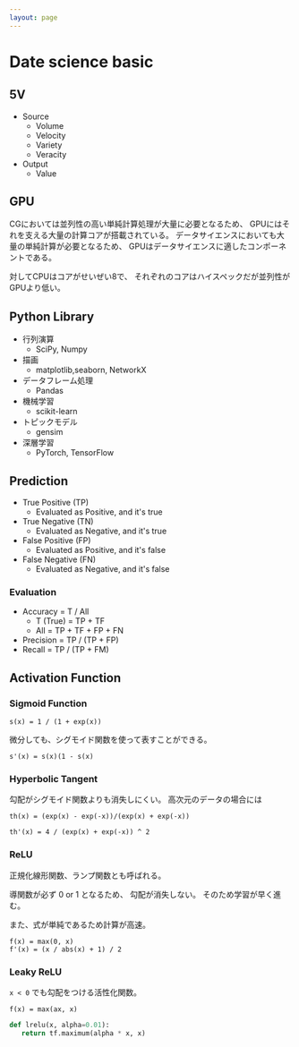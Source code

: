 ```yaml
---
layout: page
---
```


# Date science basic

## 5V

* Source
    * Volume
    * Velocity
    * Variety
    * Veracity
* Output
    * Value

## GPU

CGにおいては並列性の高い単純計算処理が大量に必要となるため、
GPUにはそれを支える大量の計算コアが搭載されている。
データサイエンスにおいても大量の単純計算が必要となるため、
GPUはデータサイエンスに適したコンポーネントである。

対してCPUはコアがせいぜい8で、
それぞれのコアはハイスペックだが並列性がGPUより低い。

## Python Library

* 行列演算
    * SciPy, Numpy
* 描画
    * matplotlib,seaborn, NetworkX
* データフレーム処理
    * Pandas
* 機械学習
    * scikit-learn
* トピックモデル
    * gensim
* 深層学習
    * PyTorch, TensorFlow
    
## Prediction

* True Positive (TP)
    * Evaluated as Positive, and it's true
* True Negative (TN)
    * Evaluated as Negative, and it's true
* False Positive (FP)
    * Evaluated as Positive, and it's false
* False Negative (FN)
    * Evaluated as Negative, and it's false

### Evaluation

* Accuracy = T / All
    * T (True) = TP + TF
    * All = TP + TF + FP + FN
* Precision = TP / (TP + FP)
* Recall = TP / (TP + FM)
    
## Activation Function

### Sigmoid Function

```
s(x) = 1 / (1 + exp(x))
```

微分しても、シグモイド関数を使って表すことができる。

```
s'(x) = s(x)(1 - s(x)
```

### Hyperbolic Tangent

勾配がシグモイド関数よりも消失しにくい。
高次元のデータの場合には

```
th(x) = (exp(x) - exp(-x))/(exp(x) + exp(-x))
```

```
th'(x) = 4 / (exp(x) + exp(-x)) ^ 2
```

### ReLU

正規化線形関数、ランプ関数とも呼ばれる。

導関数が必ず 0 or 1 となるため、 勾配が消失しない。
そのため学習が早く進む。

また、式が単純であるため計算が高速。

```
f(x) = max(0, x)
f'(x) = (x / abs(x) + 1) / 2
```

### Leaky ReLU

`x < 0` でも勾配をつける活性化関数。

```
f(x) = max(ax, x)
```

```python
def lrelu(x, alpha=0.01):
   return tf.maximum(alpha * x, x)
```
